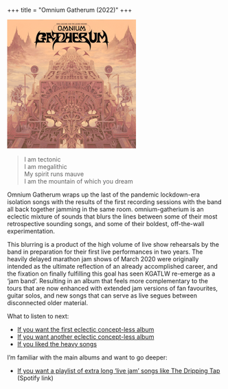 +++
title = "Omnium Gatherum (2022)"
+++

![album cover for Omnium Gatherium](./cover.png)

> I am tectonic  
> I am megalithic  
> My spirit runs mauve  
> I am the mountain of which you dream

Omnium Gatherum wraps up the last of the pandemic lockdown-era isolation songs with the results of the first recording sessions with the band all back together jamming in the same room. omnium-gatherium is an eclectic mixture of sounds that blurs the lines between some of their most retrospective sounding songs, and some of their boldest, off-the-wall experimentation.

This blurring is a product of the high volume of live show rehearsals by the band in preparation for their first live performances in two years. The heavily delayed marathon jam shows of March 2020 were originally intended as the ultimate reflection of an already accomplished career, and the fixation on finally fulfilling this goal has seen KGATLW re-emerge as a ‘jam band’. Resulting in an album that feels more complementary to the tours that are now enhanced with extended jam versions of fan favourites, guitar solos, and new songs that can serve as live segues between disconnected older material.

What to listen to next:

*   [If you want the first eclectic concept-less album](./oddments)
*   [If you want another eclectic concept-less album](./gumboot-soup)
*   [If you liked the heavy songs](./infest-the-rats-nest)

I’m familiar with the main albums and want to go deeper:

*   [If you want a playlist of extra long ‘live jam’ songs like The Dripping Tap](https://open.spotify.com/playlist/77cYJha9ttoOpZkZQOCid6?si=28d4f5ace4ed476a) (Spotify link)
